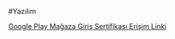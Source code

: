 #Yazılım 

[Google Play Mağaza Giriş Sertifikası Erişim Linki](https://www.credential.net/6a9baa58-1821-48d7-b22e-f2a80d6e24e3#acc.7YX8hNIL)


